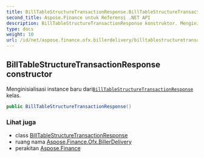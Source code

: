 ```yaml
---
title: BillTableStructureTransactionResponse.BillTableStructureTransactionResponse
second_title: Aspose.Finance untuk Referensi .NET API
description: BillTableStructureTransactionResponse konstruktor. Menginisialisasi instance baru dariBillTableStructureTransactionResponse kelas.
type: docs
weight: 10
url: /id/net/aspose.finance.ofx.billerdelivery/billtablestructuretransactionresponse/billtablestructuretransactionresponse/
---
```

## BillTableStructureTransactionResponse constructor

Menginisialisasi instance baru dari[`BillTableStructureTransactionResponse`](../) kelas.

```csharp
public BillTableStructureTransactionResponse()
```

### Lihat juga

* class [BillTableStructureTransactionResponse](../)
* ruang nama [Aspose.Finance.Ofx.BillerDelivery](../../billtablestructuretransactionresponse/)
* perakitan [Aspose.Finance](../../../)


